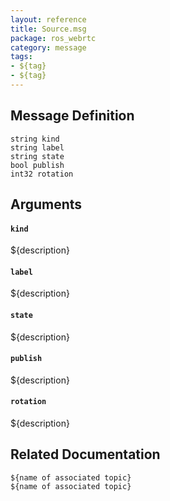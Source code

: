 ```yaml
---
layout: reference
title: Source.msg
package: ros_webrtc
category: message
tags: 
- ${tag}
- ${tag}
---
```


## Message Definition
```
string kind
string label
string state
bool publish
int32 rotation
```

## Arguments
#### `kind`
${description}

#### `label`
${description}

#### `state`
${description}

#### `publish`
${description}

#### `rotation`
${description}

## Related Documentation
``${name of associated topic}``  
``${name of associated topic}``  

